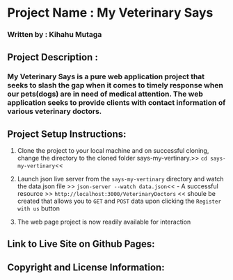  # Project Name : My Veterinary Says 

### Written by : Kihahu Mutaga

 ## Project Description :
 ### My Veterinary Says is a pure web application project that seeks to slash the gap when it comes to timely response when our pets(dogs)  are in need of medical attention. The web application seeks to provide clients with contact information of various veterinary doctors.

## Project Setup Instructions: 

1. Clone the project to your local machine and on successful cloning, change the directory to the cloned folder says-my-vertinary.>>
                      `cd says-my-vertinary`<<

2. Launch json live server from the `says-my-vertinary` directory and watch the data.json file >>
                   `json-server --watch data.json`<<
        - A successful resource >> `http://localhost:3000/VeterinaryDoctors` << shoule be created that allows you to `GET` and `POST` data upon clicking the ` Register with us ` button

3.  The web page project is now readily available for interaction

## Link to Live Site on Github Pages:



## Copyright and License Information: 